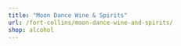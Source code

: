 ```yaml
---
title: "Moon Dance Wine & Spirits"
url: /fort-collins/moon-dance-wine-and-spirits/
shop: alcohol
---
```

